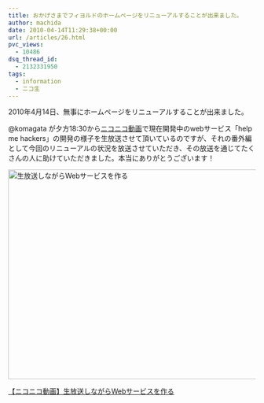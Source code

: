 ```yaml
---
title: おかげさまでフィヨルドのホームページをリニューアルすることが出来ました。
author: machida
date: 2010-04-14T11:29:38+00:00
url: /articles/26.html
pvc_views:
  - 10486
dsq_thread_id:
  - 2132331950
tags:
  - information
  - ニコ生
---
```

2010年4月14日、無事にホームページをリニューアルすることが出来ました。

@komagata が夕方18:30から[ニコニコ動画][1]で現在開発中のwebサービス「help me hackers」の開発の様子を生放送させて頂いているのですが、それの番外編として今回のリニューアルの状況を放送させていただき、その放送を通じてたくさんの人に助けていただきました。本当にありがとうございます！

[<img src="http://fjord.jp/wp-content/uploads/2010/04/help-530x426.gif" alt="生放送しながらWebサービスを作る" title="生放送しながらWebサービスを作る" width="530" height="426" class="alignnone size-medium wp-image-27" />][2]


  <a href="http://com.nicovideo.jp/community/co308424">【ニコニコ動画】生放送しながらWebサービスを作る</a>


 [1]: http://live.nicovideo.jp/watch/lv14932681
 [2]: http://fjord.jp/wp-content/uploads/2010/04/help.gif
